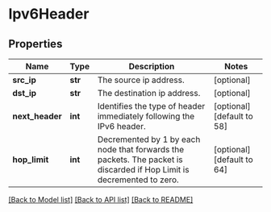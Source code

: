 # Ipv6Header

## Properties
Name | Type | Description | Notes
------------ | ------------- | ------------- | -------------
**src_ip** | **str** | The source ip address. | [optional] 
**dst_ip** | **str** | The destination ip address. | [optional] 
**next_header** | **int** | Identifies the type of header immediately following the IPv6 header. | [optional] [default to 58]
**hop_limit** | **int** | Decremented by 1 by each node that forwards the packets. The packet is discarded if Hop Limit is decremented to zero. | [optional] [default to 64]

[[Back to Model list]](../README.md#documentation-for-models) [[Back to API list]](../README.md#documentation-for-api-endpoints) [[Back to README]](../README.md)

